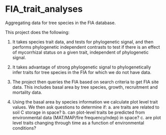 # FIA_trait_analyses
Aggregating data for tree species in the FIA database.

This project does the following:
1. It takes species trait data, and tests for phylogenetic signal, and then performs phylogenetic independent contrasts to test if there is an effect of mycorrhizal status on a given trait, independent of phylogenetic signal.

2. It takes advantage of strong phylogenetic signal to phylogenetically infer traits for tree species in the FIA for which we do not have data. 

3. The project then queries the FIA based on search criteria to get FIA site data. This includes basal area by tree species, growth, recruitment and mortality data.

4. Using the basal area by species information we calculate plot level trait values. We then ask questions to determine if:
a. are traits are related to soil C storage in space?
b. can plot-level traits be predicted from environmental data (MAT/MAP/fire frequency/ndep) in space?
c. are plot level traits changing through time as a function of environmental conditions?
